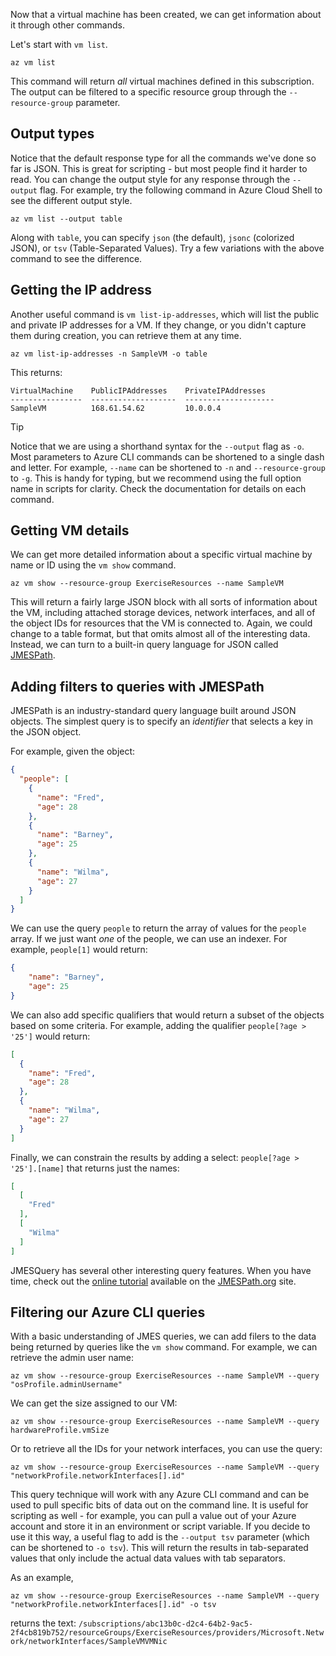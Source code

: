 Now that a virtual machine has been created, we can get information about it through other commands.

Let's start with `vm list`.

```azurecli
az vm list
```

This command will return _all_ virtual machines defined in this subscription. The output can be filtered to a specific resource group through the `--resource-group` parameter. 

## Output types
Notice that the default response type for all the commands we've done so far is JSON. This is great for scripting - but most people find it harder to read. You can change the output style for any response through the `--output` flag. For example, try the following command in Azure Cloud Shell to see the different output style.

```azurecli
az vm list --output table
```

Along with `table`, you can specify `json` (the default), `jsonc` (colorized JSON), or `tsv` (Table-Separated Values). Try a few variations with the above command to see the difference.

## Getting the IP address

Another useful command is `vm list-ip-addresses`, which will list the public and private IP addresses for a VM. If they change, or you didn't capture them during creation, you can retrieve them at any time.

```azurecli
az vm list-ip-addresses -n SampleVM -o table
```

This returns:

```
VirtualMachine    PublicIPAddresses    PrivateIPAddresses
----------------  -------------------  --------------------
SampleVM          168.61.54.62         10.0.0.4
```

> [!TIP]
> Notice that we are using a shorthand syntax for the `--output` flag as `-o`. Most parameters to Azure CLI commands can be shortened to a single dash and letter. For example, `--name` can be shortened to `-n` and `--resource-group` to `-g`. This is handy for typing, but we recommend using the full option name in scripts for clarity. Check the documentation for details on each command.

## Getting VM details

We can get more detailed information about a specific virtual machine by name or ID using the `vm show` command.

```azurecli
az vm show --resource-group ExerciseResources --name SampleVM
```

This will return a fairly large JSON block with all sorts of information about the VM, including attached storage devices, network interfaces, and all of the object IDs for resources that the VM is connected to. Again, we could change to a table format, but that omits almost all of the interesting data. Instead, we can turn to a built-in query language for JSON called [JMESPath](http://jmespath.org/).

## Adding filters to queries with JMESPath

JMESPath is an industry-standard query language built around JSON objects. The simplest query is to specify an _identifier_ that selects a key in the JSON object.

For example, given the object:

```json
{
  "people": [
    {
      "name": "Fred",
      "age": 28
    },
    {
      "name": "Barney",
      "age": 25
    },
    {
      "name": "Wilma",
      "age": 27
    }
  ]
}
```

We can use the query `people` to return the array of values for the `people` array. If we just want _one_ of the people, we can use an indexer. For example, `people[1]` would return:

```json
{
    "name": "Barney",
    "age": 25
}
```

We can also add specific qualifiers that would return a subset of the objects based on some criteria. For example, adding the qualifier `people[?age > '25']` would return:

```json
[
  {
    "name": "Fred",
    "age": 28
  },
  {
    "name": "Wilma",
    "age": 27
  }
]
```

Finally, we can constrain the results by adding a select: `people[?age > '25'].[name]` that returns just the names:

```json
[
  [
    "Fred"
  ],
  [
    "Wilma"
  ]
]
```

JMESQuery has several other interesting query features. When you have time, check out the [online tutorial](http://jmespath.org/tutorial.html) available on the [JMESPath.org](http://jmespath.org/) site.

## Filtering our Azure CLI queries

With a basic understanding of JMES queries, we can add filers to the data being returned by queries like the `vm show` command. For example, we can retrieve the admin user name:

```azurecli
az vm show --resource-group ExerciseResources --name SampleVM --query "osProfile.adminUsername"
```

We can get the size assigned to our VM:

```azurecli
az vm show --resource-group ExerciseResources --name SampleVM --query hardwareProfile.vmSize
```

Or to retrieve all the IDs for your network interfaces, you can use the query:

```azurecli
az vm show --resource-group ExerciseResources --name SampleVM --query "networkProfile.networkInterfaces[].id"
```

This query technique will work with any Azure CLI command and can be used to pull specific bits of data out on the command line. It is useful for scripting as well - for example, you can pull a value out of your Azure account and store it in an environment or script variable. If you decide to use it this way, a useful flag to add is the `--output tsv` parameter (which can be shortened to `-o tsv`). This will return the results in tab-separated values that only include the actual data values with tab separators.

As an example,

```azurecli
az vm show --resource-group ExerciseResources --name SampleVM --query "networkProfile.networkInterfaces[].id" -o tsv
```

returns the text: `/subscriptions/abc13b0c-d2c4-64b2-9ac5-2f4cb819b752/resourceGroups/ExerciseResources/providers/Microsoft.Network/networkInterfaces/SampleVMVMNic`
